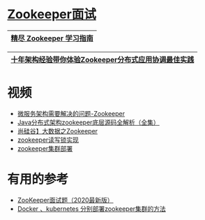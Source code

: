 
# [Zookeeper面试](https://github.com/stevenli91748/Message-Server-System/blob/master/%E5%88%86%E5%B8%83%E5%BC%8F%E5%8D%8F%E8%B0%83Zookeeper/interview/interview/interview/README.md)


[精尽 Zookeeper 学习指南](http://svip.iocoder.cn/Zookeeper/tutorials/)|
---|

[十年架构经验带你体验Zookeeper分布式应用协调最佳实践](https://www.bilibili.com/video/BV1rW411Z7YK)|
---|






# 视频
* [微服务架构需要解决的问题-Zookeeper](https://www.bilibili.com/video/av65833021?p=2)
* [Java分布式架构zookeeper底层源码全解析（全集）](https://www.bilibili.com/video/av59755888/?spm_id_from=333.788.videocard.17)
* [尚硅谷】大数据之Zookeeper](https://www.bilibili.com/video/av31971404?from=search&seid=8155618847316669100)
* [zookeeper读写锁实现](https://www.bilibili.com/video/av73040190?from=search&seid=11244131792888282581)
* [zookeeper集群部署](https://blog.csdn.net/rj1bww/article/details/72811383)


# 有用的参考
* [ZooKeeper面试题（2020最新版）](https://blog.csdn.net/ThinkWon/article/details/104397719)
* [Docker 、kubernetes 分别部署zookeeper集群的方法](http://www.dev-share.top/2019/08/23/docker-%e3%80%81kubernetes-%e5%88%86%e5%88%ab%e9%83%a8%e7%bd%b2zookeeper%e9%9b%86%e7%be%a4%e7%9a%84%e6%96%b9%e6%b3%95/)
